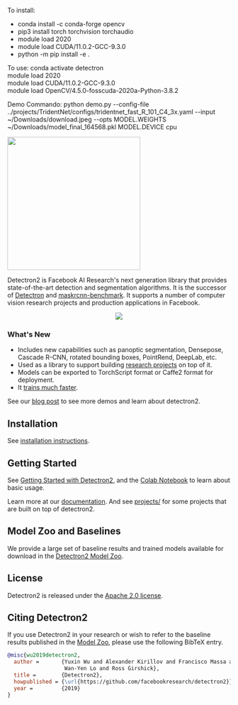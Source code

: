 To install:

* conda install -c conda-forge opencv
* pip3 install torch torchvision torchaudio
* module load 2020
* module load CUDA/11.0.2-GCC-9.3.0
* python -m pip install -e .

To use:
conda activate detectron \
module load 2020 \
module load CUDA/11.0.2-GCC-9.3.0 \
module load OpenCV/4.5.0-fosscuda-2020a-Python-3.8.2


Demo Commando:
python demo.py --config-file ../projects/TridentNet/configs/tridentnet_fast_R_101_C4_3x.yaml --input ~/Downloads/download.jpeg --opts MODEL.WEIGHTS ~/Downloads/model_final_164568.pkl MODEL.DEVICE cpu




<img src=".github/Detectron2-Logo-Horz.svg" width="300" >

Detectron2 is Facebook AI Research's next generation library
that provides state-of-the-art detection and segmentation algorithms.
It is the successor of
[Detectron](https://github.com/facebookresearch/Detectron/)
and [maskrcnn-benchmark](https://github.com/facebookresearch/maskrcnn-benchmark/).
It supports a number of computer vision research projects and production applications in Facebook.

<div align="center">
  <img src="https://user-images.githubusercontent.com/1381301/66535560-d3422200-eace-11e9-9123-5535d469db19.png"/>
</div>

### What's New
* Includes new capabilities such as panoptic segmentation, Densepose, Cascade R-CNN, rotated bounding boxes, PointRend,
  DeepLab, etc.
* Used as a library to support building [research projects](projects/) on top of it.
* Models can be exported to TorchScript format or Caffe2 format for deployment.
* It [trains much faster](https://detectron2.readthedocs.io/notes/benchmarks.html).

See our [blog post](https://ai.facebook.com/blog/-detectron2-a-pytorch-based-modular-object-detection-library-/)
to see more demos and learn about detectron2.

## Installation

See [installation instructions](https://detectron2.readthedocs.io/tutorials/install.html).

## Getting Started

See [Getting Started with Detectron2](https://detectron2.readthedocs.io/tutorials/getting_started.html),
and the [Colab Notebook](https://colab.research.google.com/drive/16jcaJoc6bCFAQ96jDe2HwtXj7BMD_-m5)
to learn about basic usage.

Learn more at our [documentation](https://detectron2.readthedocs.org).
And see [projects/](projects/) for some projects that are built on top of detectron2.

## Model Zoo and Baselines

We provide a large set of baseline results and trained models available for download in the [Detectron2 Model Zoo](MODEL_ZOO.md).

## License

Detectron2 is released under the [Apache 2.0 license](LICENSE).

## Citing Detectron2

If you use Detectron2 in your research or wish to refer to the baseline results published in the [Model Zoo](MODEL_ZOO.md), please use the following BibTeX entry.

```BibTeX
@misc{wu2019detectron2,
  author =       {Yuxin Wu and Alexander Kirillov and Francisco Massa and
                  Wan-Yen Lo and Ross Girshick},
  title =        {Detectron2},
  howpublished = {\url{https://github.com/facebookresearch/detectron2}},
  year =         {2019}
}
```
